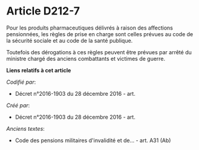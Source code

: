 # Article D212-7

Pour les produits pharmaceutiques délivrés à raison des affections pensionnées, les règles de prise en charge sont celles
prévues au code de la sécurité sociale et au code de la santé publique.

Toutefois des dérogations à ces règles peuvent être prévues par arrêté du ministre chargé des anciens combattants et victimes
de guerre.

**Liens relatifs à cet article**

_Codifié par_:

  - Décret n°2016-1903 du 28 décembre 2016 - art.

_Créé par_:

  - Décret n°2016-1903 du 28 décembre 2016 - art.

_Anciens textes_:

  - Code des pensions militaires d'invalidité et de... - art. A31 (Ab)
